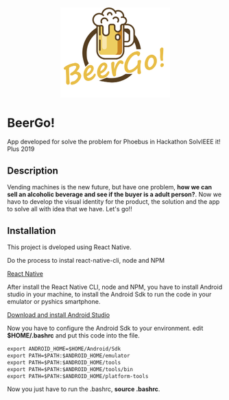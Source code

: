 <p align="center">
  <img src="./src/images/BeerGo!.png" width=256 title="BeerGo!">
</p>

# BeerGo!
App developed for solve the problem for Phoebus in Hackathon SolvIEEE it! Plus 2019

## Description

Vending machines is the new future, but have one problem, **how we can sell an alcoholic beverage and see if the buyer is a adult person?**. Now we havo to develop the visual identity for the product, the solution and the app to solve all with idea that we have. Let's go!!

## Installation

This project is dveloped using React Native.

Do the process to instal react-native-cli, node and NPM

[React Native](https://facebook.github.io/react-native/docs/getting-started)


After install the React Native CLI, node and NPM, you have to install Android studio in your machine, to install the Android Sdk to run the code in your emulator or pyshics smartphone.

[Download and install Android Studio](https://developer.android.com/studio/)

Now you have to configure the Android Sdk to your environment. edit **$HOME/.bashrc** and put this code into the file.

```
export ANDROID_HOME=$HOME/Android/Sdk
export PATH=$PATH:$ANDROID_HOME/emulator
export PATH=$PATH:$ANDROID_HOME/tools
export PATH=$PATH:$ANDROID_HOME/tools/bin
export PATH=$PATH:$ANDROID_HOME/platform-tools
```

Now you just have to run the .bashrc, **source .bashrc**.